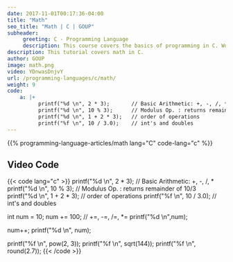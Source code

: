 ```yaml
---
date: 2017-11-01T00:17:36-04:00
title: "Math"
seo_title: "Math | C | GOUP"
subheader:
     greeting: C - Programming Language
     description: This course covers the basics of programming in C. Work your way through the videos/articles and I'll teach you everything you need to know to start your programming journey!
description: This tutorial covers math in C.
author: GOUP
image: math.png
video: YDnwasDnjvY
url: /programming-languages/c/math/
weight: 9
code:
    a: |+
          printf("%d \n", 2 * 3);       // Basic Arithmetic: +, -, /, *
          printf("%d \n", 10 % 3);      // Modulus Op. : returns remainder of 10/3
          printf("%d \n", 1 + 2 * 3);   // order of operations
          printf("%f \n", 10 / 3.0);    // int's and doubles
---
```


{{% programming-language-articles/math lang="C" code-lang="c" %}}

## Video Code

{{< code lang="c" >}}
printf("%d \n", 2 * 3);       // Basic Arithmetic: +, -, /, *
printf("%d \n", 10 % 3);      // Modulus Op. : returns remainder of 10/3
printf("%d \n", 1 + 2 * 3);   // order of operations
printf("%f \n", 10 / 3.0);    // int's and doubles


int num = 10;
num += 100;                   // +=, -=, /=, *=
printf("%d \n",num);

num++;
printf("%d \n", num);

printf("%f \n", pow(2, 3));
printf("%f \n", sqrt(144));
printf("%f \n", round(2.7));
{{< /code >}}